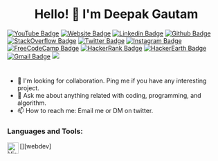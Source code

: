 <h1 align="center"> Hello! 👋 I'm Deepak Gautam </h1>

<!---[![YouTube Badge](https://img.shields.io/badge/-GautamXDeepak-f70000?style=plastic&logo=youtube&logoColor=white&link=https://www.youtube.com/c/DeepakGautamX/)](https://www.youtube.com/c/DeepakGautamX/)
[![Website Badge](https://img.shields.io/badge/-Deepak5j.Bitbucket.io-026802?style=plastic&logo=Google-Chrome&logoColor=white&link=https://deepak5j.bitbucket.io/)](https://deepak5j.bitbucket.io/)
[![Linkedin Badge](https://img.shields.io/badge/-GautamXDeepak-0073b0?style=plastic&logo=Linkedin&logoColor=white&link=https://www.linkedin.com/in/gautamxdeepak/)](https://www.linkedin.com/in/gautamxdeepak/)
[![Github Badge](https://img.shields.io/badge/-Deepak5J-000000?style=plastic&logo=github&logoColor=white&link=https://github.com/deepak5j/)](https://github.com/deepak5j/)
[![StackOverflow Badge](https://img.shields.io/badge/-DeepakGautam-e9790f?style=plastic&logo=stackoverflow&logoColor=white&link=https://stackoverflow.com/users/7604395/deepak-gautam?tab=profile)](https://stackoverflow.com/users/7604395/deepak-gautam?tab=profile)
[![Twitter Badge](https://img.shields.io/badge/-DeepakGautamX-1d9eee?style=plastic&labelColor=1ca0f1&logo=twitter&logoColor=white&link=https://twitter.com/GautamxDeepak)](https://twitter.com/GautamxDeepak)
[![Instagram Badge](https://img.shields.io/badge/-DeepakGautamX-c836ab?style=plastic&logo=instagram&logoColor=white&link=https://instagram.com/deepakgautamx)](https://instagram.com/deepakgautamx)
[![FreeCodeCamp Badge](https://img.shields.io/badge/-GautamXDeepak-0a0a23?style=plastic&logo=freecodecamp&logoColor=white&link=https://www.freecodecamp.org/deepak5j)](https://www.freecodecamp.org/deepak5j)
[![HackerRank Badge](https://img.shields.io/badge/-GautamXDeepak-1ba94c?style=plastic&logo=hackerrank&logoColor=white&link=https://www.hackerrank.com/gautamxdeepak/)](https://www.hackerrank.com/gautamxdeepak)
[![HackerEarth Badge](https://img.shields.io/badge/-GautamXDeepak-323754?style=plastic&logo=hackerearth&logoColor=white&link=https://www.hackerearth.com/@gautamxdeepak)](https://www.hackerearth.com/@gautamxdeepak)
[![Gmail Badge](https://img.shields.io/badge/-gautamxdeepak@gmail.com-d6493e?style=plastic&logo=Gmail&logoColor=white&link=mailto:gautamxdeepak@gmail.com)](mailto:gautamxdeepak@gmail.com)
![](https://komarev.com/ghpvc/?username=deepak5j&style=plastic&color=ff69b4)--->

[![YouTube Badge](https://img.shields.io/badge/-YouTube-f70000?style=plastic&logo=youtube&logoColor=white&link=https://www.youtube.com/c/DeepakGautamX/)](https://www.youtube.com/c/DeepakGautamX/)
[![Website Badge](https://img.shields.io/badge/-Portfolio.Bitbucket.io-026802?style=plastic&logo=Google-Chrome&logoColor=white&link=https://deepak5j.bitbucket.io/)](https://deepak5j.bitbucket.io/)
[![Linkedin Badge](https://img.shields.io/badge/-Linkedin-0073b0?style=plastic&logo=Linkedin&logoColor=white&link=https://www.linkedin.com/in/gautamxdeepak/)](https://www.linkedin.com/in/gautamxdeepak/)
[![Github Badge](https://img.shields.io/badge/-Github-000000?style=plastic&logo=github&logoColor=white&link=https://github.com/deepak5j/)](https://github.com/deepak5j/)
[![StackOverflow Badge](https://img.shields.io/badge/-StackOverflow-e9790f?style=plastic&logo=stackoverflow&logoColor=white&link=https://stackoverflow.com/users/7604395/deepak-gautam?tab=profile)](https://stackoverflow.com/users/7604395/deepak-gautam?tab=profile)
[![Twitter Badge](https://img.shields.io/badge/-Twitter-1d9eee?style=plastic&labelColor=1ca0f1&logo=twitter&logoColor=white&link=https://twitter.com/GautamxDeepak)](https://twitter.com/GautamxDeepak)
[![Instagram Badge](https://img.shields.io/badge/-Instagram-c836ab?style=plastic&logo=instagram&logoColor=white&link=https://instagram.com/deepakgautamx)](https://instagram.com/deepakgautamx)
[![FreeCodeCamp Badge](https://img.shields.io/badge/-FreeCodeCamp-0a0a23?style=plastic&logo=freecodecamp&logoColor=white&link=https://www.freecodecamp.org/deepak5j)](https://www.freecodecamp.org/deepak5j)
[![HackerRank Badge](https://img.shields.io/badge/-HackerRank-1ba94c?style=plastic&logo=hackerrank&logoColor=white&link=https://www.hackerrank.com/gautamxdeepak/)](https://www.hackerrank.com/gautamxdeepak)
[![HackerEarth Badge](https://img.shields.io/badge/-HackerEarth-323754?style=plastic&logo=hackerearth&logoColor=white&link=https://www.hackerearth.com/@gautamxdeepak)](https://www.hackerearth.com/@gautamxdeepak)
[![Gmail Badge](https://img.shields.io/badge/-gautamxdeepak@gmail.com-d6493e?style=plastic&logo=Gmail&logoColor=white&link=mailto:gautamxdeepak@gmail.com)](mailto:gautamxdeepak@gmail.com)
![](https://komarev.com/ghpvc/?username=deepak5j&style=plastic&color=ff69b4)
<!---**Deepak5j/Deepak5j** is a ✨ _special_ ✨ repository because its `README.md` (this file) appears on your GitHub profile.--->
<!---Here are some ideas to get you started:--->
<!--- - 🔭 I’m currently working on ... --->
<!--- - 🌱 I’m currently learning ... --->
<!--- - 👯 I’m looking to collaborate on ... --->
<!--- - 🤔 I’m looking for help with ... --->
<!--- - 😄 Pronouns: ... --->
<!--- - ⚡ Fun fact: ... --->
#
- 👯 I'm looking for collaboration. Ping me if you have any interesting project.
- 💬 Ask me about anything related with coding, programming, and algorithm.
- 📫 How to reach me: Email me or DM on twitter. 

### Languages and Tools:

[<img align="left" alt="Visual Studio Code" width="26px" src="https://img.icons8.com/color/144/000000/visual-studio-code-2019.png"/>][webdev]



